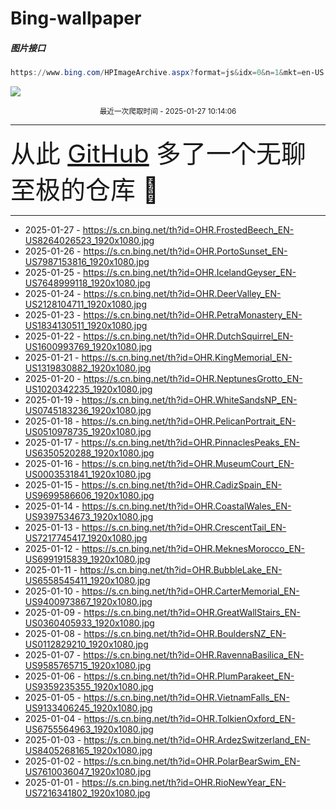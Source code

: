 # Bing-wallpaper

##### 图片接口

```powershell
https://www.bing.com/HPImageArchive.aspx?format=js&idx=0&n=1&mkt=en-US
```

 ![](https://s.cn.bing.net/th?id=OHR.FrostedBeech_EN-US8264026523_1920x1080.jpg)

<p align='center' >
    <small>
        最近一次爬取时间 - 2025-01-27 10:14:06
    </small>
    <br>
    <hr>
    <font size=7>
        <small>
           从此 <a href='https://github.com/'>GitHub</a> 多了一个无聊至极的仓库  🍳
        </small>
    </font>
    <hr>
</p>


- 2025-01-27 - https://s.cn.bing.net/th?id=OHR.FrostedBeech_EN-US8264026523_1920x1080.jpg 
- 2025-01-26 - https://s.cn.bing.net/th?id=OHR.PortoSunset_EN-US7987153816_1920x1080.jpg 
- 2025-01-25 - https://s.cn.bing.net/th?id=OHR.IcelandGeyser_EN-US7648999118_1920x1080.jpg 
- 2025-01-24 - https://s.cn.bing.net/th?id=OHR.DeerValley_EN-US2128104711_1920x1080.jpg 
- 2025-01-23 - https://s.cn.bing.net/th?id=OHR.PetraMonastery_EN-US1834130511_1920x1080.jpg 
- 2025-01-22 - https://s.cn.bing.net/th?id=OHR.DutchSquirrel_EN-US1600993769_1920x1080.jpg 
- 2025-01-21 - https://s.cn.bing.net/th?id=OHR.KingMemorial_EN-US1319830882_1920x1080.jpg 
- 2025-01-20 - https://s.cn.bing.net/th?id=OHR.NeptunesGrotto_EN-US1020342235_1920x1080.jpg 
- 2025-01-19 - https://s.cn.bing.net/th?id=OHR.WhiteSandsNP_EN-US0745183236_1920x1080.jpg 
- 2025-01-18 - https://s.cn.bing.net/th?id=OHR.PelicanPortrait_EN-US0510978735_1920x1080.jpg 
- 2025-01-17 - https://s.cn.bing.net/th?id=OHR.PinnaclesPeaks_EN-US6350520288_1920x1080.jpg 
- 2025-01-16 - https://s.cn.bing.net/th?id=OHR.MuseumCourt_EN-US0003531841_1920x1080.jpg 
- 2025-01-15 - https://s.cn.bing.net/th?id=OHR.CadizSpain_EN-US9699586606_1920x1080.jpg 
- 2025-01-14 - https://s.cn.bing.net/th?id=OHR.CoastalWales_EN-US9397534673_1920x1080.jpg 
- 2025-01-13 - https://s.cn.bing.net/th?id=OHR.CrescentTail_EN-US7217745417_1920x1080.jpg 
- 2025-01-12 - https://s.cn.bing.net/th?id=OHR.MeknesMorocco_EN-US6991915839_1920x1080.jpg 
- 2025-01-11 - https://s.cn.bing.net/th?id=OHR.BubbleLake_EN-US6558545411_1920x1080.jpg 
- 2025-01-10 - https://s.cn.bing.net/th?id=OHR.CarterMemorial_EN-US9400973867_1920x1080.jpg 
- 2025-01-09 - https://s.cn.bing.net/th?id=OHR.GreatWallStairs_EN-US0360405933_1920x1080.jpg 
- 2025-01-08 - https://s.cn.bing.net/th?id=OHR.BouldersNZ_EN-US0112829210_1920x1080.jpg 
- 2025-01-07 - https://s.cn.bing.net/th?id=OHR.RavennaBasilica_EN-US9585765715_1920x1080.jpg 
- 2025-01-06 - https://s.cn.bing.net/th?id=OHR.PlumParakeet_EN-US9359235355_1920x1080.jpg 
- 2025-01-05 - https://s.cn.bing.net/th?id=OHR.VietnamFalls_EN-US9133406245_1920x1080.jpg 
- 2025-01-04 - https://s.cn.bing.net/th?id=OHR.TolkienOxford_EN-US6755564963_1920x1080.jpg 
- 2025-01-03 - https://s.cn.bing.net/th?id=OHR.ArdezSwitzerland_EN-US8405268165_1920x1080.jpg 
- 2025-01-02 - https://s.cn.bing.net/th?id=OHR.PolarBearSwim_EN-US7610036047_1920x1080.jpg 
- 2025-01-01 - https://s.cn.bing.net/th?id=OHR.RioNewYear_EN-US7216341802_1920x1080.jpg 
